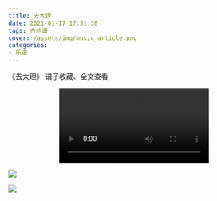 ```yaml
---
title: 去大理
date: 2021-01-17 17:31:38
tags: 吉他谱
cover: /assets/img/music_article.png
categories: 
- 乐谱
---
```


《去大理》
谱子收藏、全文查看<!--more-->

<video src="https://files.yournotes.cn/vedio/%E5%8E%BB%E5%A4%A7%E7%90%86.mp4
" controls="controls" autoplay="autoplay" style="max-width:100%;display:block;margin-left:auto;margin-right:auto;">您的浏览器不支持视频标签</video>

![](https://gitee.com/Jasper-zh/blogImage/raw/master/%E5%8E%BB%E5%A4%A7%E7%90%86%EF%BC%88%E5%90%89%E4%BB%96%E8%B0%B1%EF%BC%89/1.jpg)

![](https://gitee.com/Jasper-zh/blogImage/raw/master/%E5%8E%BB%E5%A4%A7%E7%90%86%EF%BC%88%E5%90%89%E4%BB%96%E8%B0%B1%EF%BC%89/2.jpg)